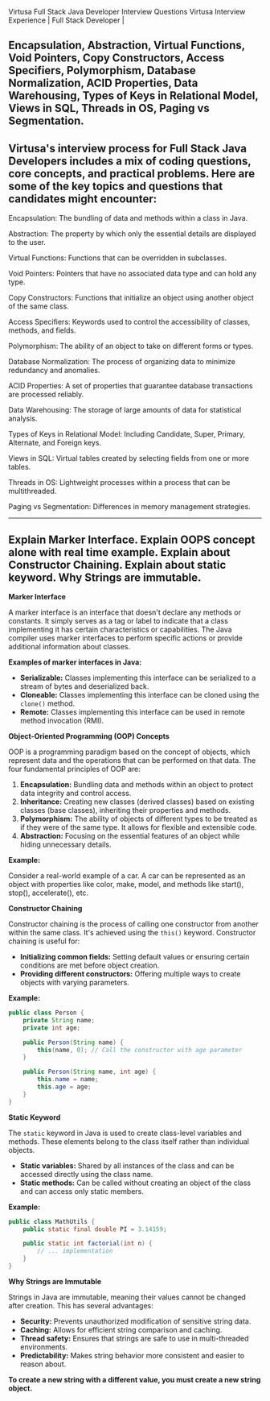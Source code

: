 Virtusa Full Stack Java Developer Interview Questions
Virtusa Interview Experience | Full Stack Developer | 

Encapsulation, 
Abstraction, 
Virtual Functions, 
Void Pointers, 
Copy Constructors, 
Access Specifiers, 
Polymorphism, 
Database Normalization, 
ACID Properties, 
Data Warehousing, 
Types of Keys in Relational Model, 
Views in SQL, Threads in OS, 
Paging vs Segmentation.
---
Virtusa's interview process for Full Stack Java Developers includes a mix of 
coding questions, 
core concepts, and 
practical problems. 
Here are some of the key topics and questions 
that candidates might encounter:
---
Encapsulation: 
The bundling of data and methods within a class in Java.

Abstraction: 
The property by which only the essential details are displayed to the user.

Virtual Functions: 
Functions that can be overridden in subclasses.

Void Pointers: 
Pointers that have no associated data type and can hold any type.

Copy Constructors: 
Functions that initialize an object using another object of the same class.

Access Specifiers: 
Keywords used to control the accessibility of classes, methods, and fields.

Polymorphism: 
The ability of an object to take on different forms or types.

Database Normalization: 
The process of organizing data to minimize redundancy and anomalies.

ACID Properties: 
A set of properties that guarantee database transactions are processed reliably.

Data Warehousing: 
The storage of large amounts of data for statistical analysis.

Types of Keys in Relational Model: 
Including Candidate, Super, Primary, Alternate, and Foreign keys.

Views in SQL: 
Virtual tables created by selecting fields from one or more tables.

Threads in OS: 
Lightweight processes within a process that can be multithreaded.

Paging vs Segmentation: 
Differences in memory management strategies.

---
Explain Marker Interface. 
Explain OOPS concept alone with real time example. 
Explain about Constructor Chaining. 
Explain about static keyword. 
Why Strings are immutable. 
---
**Marker Interface**

A marker interface is an interface that doesn't declare any methods or constants. It simply serves as a tag or label to indicate that a class implementing it has certain characteristics or capabilities. The Java compiler uses marker interfaces to perform specific actions or provide additional information about classes.

**Examples of marker interfaces in Java:**

* **Serializable:** Classes implementing this interface can be serialized to a stream of bytes and deserialized back.
* **Cloneable:** Classes implementing this interface can be cloned using the `clone()` method.
* **Remote:** Classes implementing this interface can be used in remote method invocation (RMI).

**Object-Oriented Programming (OOP) Concepts**

OOP is a programming paradigm based on the concept of objects, which represent data and the operations that can be performed on that data. The four fundamental principles of OOP are:

1. **Encapsulation:** Bundling data and methods within an object to protect data integrity and control access.
2. **Inheritance:** Creating new classes (derived classes) based on existing classes (base classes), inheriting their properties and methods.
3. **Polymorphism:** The ability of objects of different types to be treated as if they were of the same type. It allows for flexible and extensible code.
4. **Abstraction:** Focusing on the essential features of an object while hiding unnecessary details.

**Example:**

Consider a real-world example of a car. A car can be represented as an object with properties like color, make, model, and methods like start(), stop(), accelerate(), etc.

**Constructor Chaining**

Constructor chaining is the process of calling one constructor from another within the same class. It's achieved using the `this()` keyword. Constructor chaining is useful for:

* **Initializing common fields:** Setting default values or ensuring certain conditions are met before object creation.
* **Providing different constructors:** Offering multiple ways to create objects with varying parameters.

**Example:**

```java
public class Person {
    private String name;
    private int age;

    public Person(String name) {
        this(name, 0); // Call the constructor with age parameter
    }

    public Person(String name, int age) {
        this.name = name;
        this.age = age;
    }
}
```

**Static Keyword**

The `static` keyword in Java is used to create class-level variables and methods. These elements belong to the class itself rather than individual objects.

* **Static variables:** Shared by all instances of the class and can be accessed directly using the class name.
* **Static methods:** Can be called without creating an object of the class and can access only static members.

**Example:**

```java
public class MathUtils {
    public static final double PI = 3.14159;

    public static int factorial(int n) {
        // ... implementation
    }
}
```

**Why Strings are Immutable**

Strings in Java are immutable, meaning their values cannot be changed after creation. This has several advantages:

* **Security:** Prevents unauthorized modification of sensitive string data.
* **Caching:** Allows for efficient string comparison and caching.
* **Thread safety:** Ensures that strings are safe to use in multi-threaded environments.
* **Predictability:** Makes string behavior more consistent and easier to reason about.

**To create a new string with a different value, you must create a new string object.**






